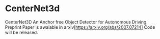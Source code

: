 # CenterNet3d
CenterNet3D An Anchor free Object Detector for Autonomous Driving. Preprint Paper is awaiable in arxiv[https://arxiv.org/abs/2007.07214]
Code will be released.

